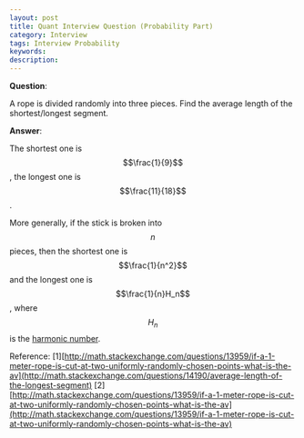 ```yaml
---
layout: post
title: Quant Interview Question (Probability Part)
category: Interview
tags: Interview Probability
keywords:
description:
---
```


**Question**:

A rope is divided randomly into three pieces. Find the average length of the shortest/longest segment.

**Answer**:

The shortest one is $$\frac{1}{9}$$, the longest one is $$\frac{11}{18}$$.

More generally, if the stick is broken into $$n$$ pieces, then the shortest one is $$\frac{1}{n^2}$$ and the longest one is $$\frac{1}{n}H_n$$, where $$H_n$$ is the [harmonic number](https://en.wikipedia.org/wiki/Harmonic_number).

Reference:
[1][http://math.stackexchange.com/questions/13959/if-a-1-meter-rope-is-cut-at-two-uniformly-randomly-chosen-points-what-is-the-av](http://math.stackexchange.com/questions/14190/average-length-of-the-longest-segment)
[2][http://math.stackexchange.com/questions/13959/if-a-1-meter-rope-is-cut-at-two-uniformly-randomly-chosen-points-what-is-the-av](http://math.stackexchange.com/questions/13959/if-a-1-meter-rope-is-cut-at-two-uniformly-randomly-chosen-points-what-is-the-av)

